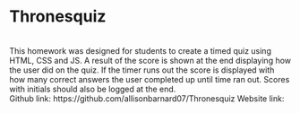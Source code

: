 # Thronesquiz
<br>
This homework was designed for students to create a timed quiz using HTML, CSS and JS. A result of the score is shown at the end displaying how the user did on the quiz. If the timer runs out the score is displayed with how many correct answers the user completed up until time ran out. Scores with initials should also be logged at the end. 
<br>
Github link: https://github.com/allisonbarnard07/Thronesquiz
Website link: 
